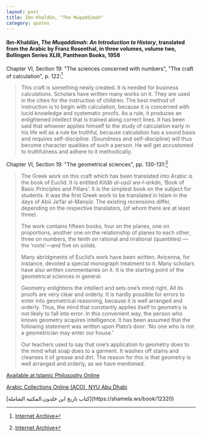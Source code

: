 ```yaml
---
layout: post
title: Ibn-Khaldûn, "The Muqaddimah"
category: quotes
---
```


#### Ibn-Khaldûn, *The Muqaddimah: An Introduction to History*, translated from the Arabic by Franz Rosenthal, in three volumes, volume two, Bollingen Series XLIII, Pantheon Books, 1958

Chapter VI, Section 19: "The sciences concerned with numbers", "The craft of calculation", p. 122:[^1]

[^1]: [Internet Archive](https://archive.org/details/dli.ernet.244933/page/122/mode/1up)

> This craft is something newly created. It is needed for business calculations. Scholars have written many works on it. They are used in the cities for the instruction of children. The best method of instruction is to begin with calculation, because it is concerned with lucid knowledge and systematic proofs. As a rule, it produces an enlightened intellect that is trained along correct lines. It has been said that whoever applies himself to the study of calculation early in his life will as a rule be truthful, because calculation has a sound basis and requires self-discipline. (Soundness and self-discipline) will thus become character qualities of such a person. He will get accustomed to truthfulness and adhere to it methodically.

Chapter VI, Section 19: "The geometrical sciences", pp. 130-131:[^2]

[^2]: [Internet Archive](https://archive.org/details/dli.ernet.244933/page/129/mode/1up)

> The Greek work on this craft which has been translated into Arabic is the book of Euclid. It is entitled *Kitâb al-uṣûl wa-l-arkân*, ‘Book of Basic Principles and Pillars’. It is the simplest book on the subject for students. It was the first Greek work to be translated in Islam in the days of Abû Ja‘far al-Manṣûr. The existing recensions differ, depending on the respective translators, (of whom there are at least three).
>
> The work contains fifteen books, four on the planes, one on proportions, another one on the relationship of planes to each other, three on numbers, the tenth on rational and irrational (quantities) —the ‘roots’—and five on solids.
>
> Many abridgments of Euclid’s work have been written. Avicenna, for instance, devoted a special monograph treatment to it. Many scholars have also written commentaries on it. It is the starting point of the geometrical sciences in general.
>
> Geometry enlightens the intellect and sets one’s mind right. All its proofs are very clear and orderly. It is hardly possible for errors to enter into geometrical reasoning, because it is well arranged and orderly. Thus, the mind that constantly applies itself to geometry is not likely to fall into error. In this convenient way, the person who knows geometry acquires intelligence. It has been assumed that the following statement was written upon Plato’s door: ‘No one who is not a geometrician may enter our house.’
>
> Our teachers used to say that one’s application to geometry does to the mind what soap does to a garment. It washes off stains and cleanses it of grease and dirt. The reason for this is that geometry is well arranged and orderly, as we have mentioned.

[Available at Islamic Philosophy Online](http://www.muslimphilosophy.com/ik/Muqaddimah/)

[Arabic Collections Online (ACO), NYU Abu Dhabi](http://hdl.handle.net/2333.1/f7m0ckj2)

<p dir="ltr">[كتاب تاريخ ابن خلدون.المكتبة الشاملة](https://shamela.ws/book/12320)</p>